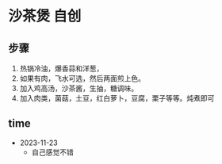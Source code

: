 # 沙茶煲 自创

## 步骤
1. 热锅冷油，爆香蒜和洋葱，
2. 如果有肉，飞水可选，然后两面煎上色。
3. 加入鸡高汤，沙茶酱，生抽，糖调味。
4. 加入肉类，菌菇，土豆，红白萝卜，豆腐，栗子等等。炖煮即可


## time
- 2023-11-23
  - 自己感觉不错 